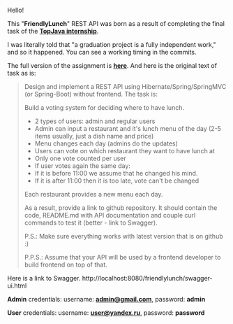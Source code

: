 Hello!

This "**FriendlyLunch**" REST API was born as a result of completing the final task of the [**TopJava internship**](https://topjava.ru/topjava).

I was literally told that "a graduation project is a fully independent work," and so it happened. You can see a working timing in the commits.

The full version of the assignment is [**here**](https://github.com/JavaWebinar/topjava/blob/doc/doc/graduation.md). And here is the original text of task as is:

>Design and implement a REST API using Hibernate/Spring/SpringMVC (or Spring-Boot) without frontend.
The task is:
> 
>Build a voting system for deciding where to have lunch.
>* 2 types of users: admin and regular users
>* Admin can input a restaurant and it's lunch menu of the day (2-5 items usually, just a dish name and price)
>* Menu changes each day (admins do the updates)
>* Users can vote on which restaurant they want to have lunch at
>* Only one vote counted per user
>* If user votes again the same day:
>* If it is before 11:00 we assume that he changed his mind.
>* If it is after 11:00 then it is too late, vote can't be changed
> 
>Each restaurant provides a new menu each day.
> 
>As a result, provide a link to github repository. It should contain the code, README.md with API documentation and couple curl commands to test it (better - link to Swagger).
>
>P.S.: Make sure everything works with latest version that is on github :)
> 
>P.P.S.: Assume that your API will be used by a frontend developer to build frontend on top of that.

Here is a link to Swagger. http://localhost:8080/friendlylunch/swagger-ui.html

**Admin** credentials: username: **admin@gmail.com**, password: **admin**

**User** credentials: username: **user@yandex.ru**, password: **password**